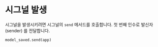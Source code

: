 # 시그널 발생

시그널을 발생시키려면 시그널의 `send` 메서드를 호출합니다. 첫 번째 인수로 발신자 (sender) 를 전달합니다.

```python
model_saved.send(app)
```
